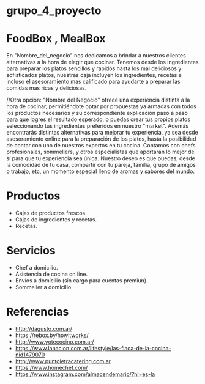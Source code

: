# grupo_4_proyecto
# FoodBox , MealBox

En "Nombre_del_negocio" nos dedicamos a brindar a nuestros clientes alternativas a la hora de elegir que cocinar. Tenemos desde los ingredientes para preparar los platos sencillos y rapidos hasta los mal deliciosos y sofisticados platos, nuestras caja incluyen los ingredientes, recetas e incluso el asesoramiento mas calificado para ayudarte a preparar las comidas mas ricas y deliciosas.

//Otra opción:
"Nombre del Negocio" ofrece una experiencia distinta a la hora de cocinar, permitiéndote optar por propuestas ya armadas con todos los productos necesarios y su correspondiente explicación paso a paso para que logres el resultado esperado, o puedas crear tus propios platos seleccionando tus ingredientes preferidos en nuestro "market". 
Además encontrarás distintas alternativas para mejorar tu experiencia, ya sea desde asesoramiento online para la preparación de los platos, hasta la posibilidad de contar con uno de nuestros expertos en tu cocina. Contamos con chefs profesionales, sommeliers, y otros especialistas que aportarán lo mejor de sí para que tu experiencia sea única.
Nuestro deseo es que puedas, desde la comodidad de tu casa, compartir con tu pareja, familia, grupo de amigos o trabajo, etc, un momento especial lleno de aromas y sabores del mundo.  


# Productos

 - Cajas de productos frescos.
 - Cajas de ingredientes y recetas.
 - Recetas.

# Servicios

 - Chef a domicilio.
 - Asistencia de cocina on line.
 - Envíos a domicilio (sin cargo para cuentas premiun).
 - Sommelier a domicilio.

# Referencias

 - http://dagusto.com.ar/
 - https://rebox.by/howitworks/
 - http://www.yotecocino.com.ar/
 - https://www.lanacion.com.ar/lifestyle/las-fiaca-de-la-cocina-nid1479070
 - http://www.puntoletracatering.com.ar
 - https://www.homechef.com/
 - https://www.instagram.com/almacendemario/?hl=es-la
